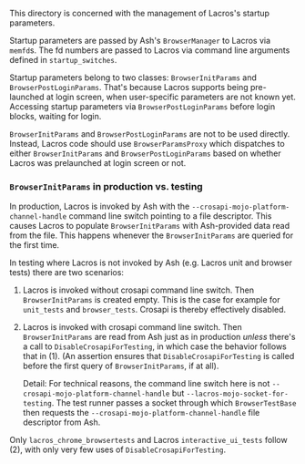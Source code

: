 This directory is concerned with the management of Lacros's startup parameters.

Startup parameters are passed by Ash's `BrowserManager` to Lacros via
`memfd`s. The fd numbers are passed to Lacros via command line arguments
defined in `startup_switches`.

Startup parameters belong to two classes: `BrowserInitParams` and
`BrowserPostLoginParams`. That's because Lacros supports being
pre-launched at login screen, when user-specific parameters are
not known yet. Accessing startup parameters via `BrowserPostLoginParams`
before login blocks, waiting for login.

`BrowserInitParams` and `BrowserPostLoginParams` are not to be used
directly. Instead, Lacros code should use `BrowserParamsProxy` which
dispatches to either `BrowserInitParams` and `BrowserPostLoginParams`
based on whether Lacros was prelaunched at login screen or not.


### `BrowserInitParams` in production vs. testing

In production, Lacros is invoked by Ash with the
`--crosapi-mojo-platform-channel-handle` command line switch pointing to a file
descriptor. This causes Lacros to populate `BrowserInitParams` with Ash-provided
data read from the file. This happens whenever the `BrowserInitParams` are
queried for the first time.

In testing where Lacros is not invoked by Ash (e.g. Lacros unit and browser
tests) there are two scenarios:

1) Lacros is invoked without crosapi command line switch. Then
   `BrowserInitParams` is created empty. This is the case for example for
   `unit_tests` and `browser_tests`. Crosapi is thereby effectively disabled.

2) Lacros is invoked with crosapi command line switch. Then `BrowserInitParams`
   are read from Ash just as in production *unless* there's a call to
   `DisableCrosapiForTesting`, in which case the behavior follows that in (1).
   (An assertion ensures that `DisableCrosapiForTesting` is called before the
   first query of `BrowserInitParams`, if at all).

   Detail: For technical reasons, the command line switch here is not
   `--crosapi-mojo-platform-channel-handle` but
   `--lacros-mojo-socket-for-testing`. The test runner passes a socket through
   which `BrowserTestBase` then requests the
   `--crosapi-mojo-platform-channel-handle` file descriptor from Ash.

Only `lacros_chrome_browsertests` and Lacros `interactive_ui_tests` follow (2),
with only very few uses of `DisableCrosapiForTesting`.
